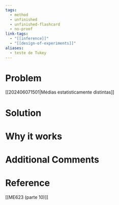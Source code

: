 ```yaml
---
tags:
  - method
  - unfinished
  - unfinished-flashcard
  - no-proof
link-tags:
  - "[[inference]]"
  - "[[design-of-experiments]]"
aliases:
  - teste de Tukey
---
```

# Problem
[[202406071501|Médias estatisticamente distintas]] 

# Solution


# Why it works


# Additional Comments


# Reference
[[ME623 (parte 10)]]




